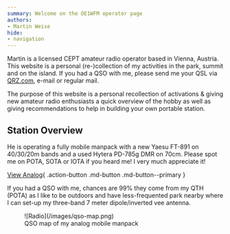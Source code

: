 ```yaml
---
summary: Welcome on the OE1WFM operator page
authors:
- Martin Weise
hide:
- navigation
---
```


Martin is a licensed CEPT amateur radio operator based in Vienna, Austria. This website is a personal
(re-)collection of my activities in the park, summit and on the island. If you had a QSO with me, please send me your
QSL via [QRZ.com](https://www.qrz.com/db/oe1wfm), e-mail or regular mail.

The purpose of this website is a personal recollection of activations & giving new amateur radio enthusiasts a quick
overview of the hobby as well as giving recommendations to help in building your own portable station.

## Station Overview

He is operating a fully mobile manpack with a new Yaesu FT-891 on 40/30/20m bands and a used Hytera PD-785g DMR on 70cm. 
Please spot me on POTA, SOTA or IOTA if you heard me! I very much appreciate it!

[View Analog](/analog){ .action-button .md-button .md-button--primary }

If you had a QSO with me, chances are 99% they come from my QTH (POTA) as I like to be outdoors and have less-frequented
park nearby where I can set-up my three-band 7 meter dipole/inverted vee antenna.

<figure markdown>
  ![Radio](/images/qso-map.png)
  <figcaption>QSO map of my analog mobile manpack</figcaption>
</figure>
